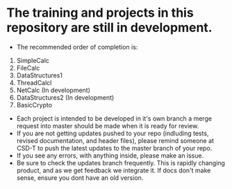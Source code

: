 # The training and projects in this repository are still in development.
- The recommended order of completion is:
1. SimpleCalc
2. FileCalc
3. DataStructures1
4. ThreadCalcl
5. NetCalc (In development)
6. DataStructures2 (In development)
7. BasicCrypto
- Each project is intended to be developed in it's own branch a merge request into master should be made when it is ready for review.
- If you are not getting updates pushed to your repo (indluding tests, revised documentation, and header files), please remind someone at CSD-T to push the latest updates to the master branch of your repo.
- If you see any errors, with anything inside, please make an issue.
- Be sure to check the updates branch frequently. This is rapidly changing product, and as we get feedback we integrate it. If docs don't make sense, ensure you dont have an old version.
